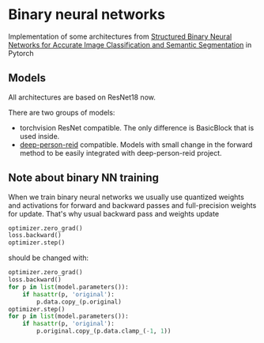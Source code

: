 # Binary neural networks

Implementation of some architectures from [Structured Binary Neural Networks for Accurate Image Classification and Semantic Segmentation](https://arxiv.org/abs/1811.10413) in Pytorch

## Models

All architectures are based on ResNet18 now.

There are two groups of models:
- torchvision ResNet compatible. The only difference is BasicBlock that is used inside.
- [deep-person-reid](https://github.com/KaiyangZhou/deep-person-reid) compatible. Models with small change in the forward method to be easily integrated with deep-person-reid project.


## Note about binary NN training

When we train binary neural networks we usually use quantized weights and activations for forward and backward passes and full-precision weights for update.
That's why usual backward pass and weights update

```python
optimizer.zero_grad()
loss.backward()
optimizer.step()
```

should be changed with:

```python
optimizer.zero_grad()
loss.backward()
for p in list(model.parameters()):
    if hasattr(p, 'original'):
        p.data.copy_(p.original)
optimizer.step()
for p in list(model.parameters()):
    if hasattr(p, 'original'):
        p.original.copy_(p.data.clamp_(-1, 1))
```
